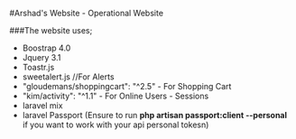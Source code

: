 #Arshad's Website - Operational Website

###The website uses;

* Boostrap 4.0 
* Jquery 3.1 
* Toastr.js
* sweetalert.js //For Alerts
* "gloudemans/shoppingcart": "^2.5" - For Shopping Cart
* "kim/activity": "^1.1" - For Online Users - Sessions
* laravel mix
* laravel Passport (Ensure to run **php artisan passport:client --personal** if you want to work with your api personal tokesn)

